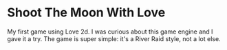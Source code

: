 # Shoot The Moon With Love
My first game using Love 2d. I was curious about this game engine and I gave it a try.
The game is super simple: it's a River Raid style, not a lot else.
